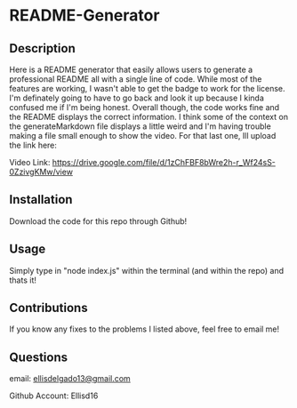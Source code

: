 # README-Generator

## Description
Here is a README generator that easily allows users to generate a professional README  all with a single line of code. While most of the features are working, I wasn't able to get the badge to work for the license. I'm definately going to have to go back and look it up because I kinda confused me if I'm being honest. Overall though, the code works fine and the README displays the correct information. I think some of the context on the generateMarkdown file displays a little weird and I'm having trouble making a file small enough to show the video. For that last one, Ill upload the link here:

Video Link:
https://drive.google.com/file/d/1zChFBF8bWre2h-r_Wf24sS-0ZzivgKMw/view

## Installation

Download the code for this repo through Github!

## Usage

Simply type in "node index.js" within the terminal (and within the repo) and thats it!

## Contributions

If you know any fixes to the problems I listed above, feel free to email me!

## Questions

email: ellisdelgado13@gmail.com

Github Account: Ellisd16

